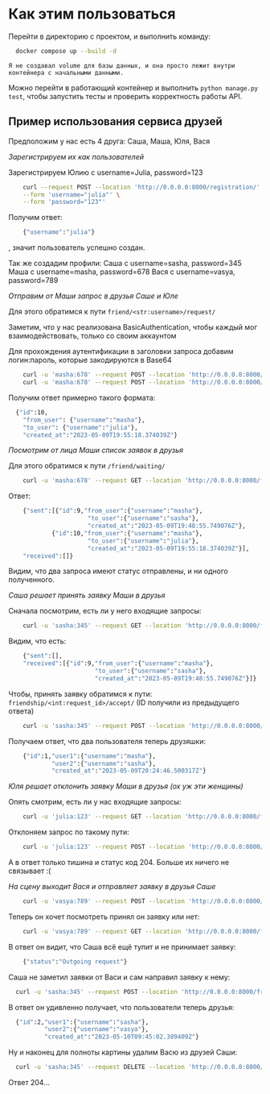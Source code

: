 # Как этим пользоваться

Перейти в директорию с проектом, и выполнить команду:

```Bash
  docker compose up --build -d
```
```note
Я не создавал volume для базы данных, и она просто лежит внутри контейнера с начальными данными.
```
Можно перейти в работающий контейнер и выполнить ```python manage.py test```, чтобы запустить тесты и проверить корректность работы API.

## Пример использования сервиса друзей

Предположим у нас есть 4 друга: Саша, Маша, Юля, Вася

*Зарегистрируем их как пользователей*

Зарегистрируем Юлию с username=Julia, password=123 
    
```Bash     
    curl --request POST --location 'http://0.0.0.0:8000/registration/' \
    --form 'username="julia"' \
    --form 'password="123"'
```
Получим ответ: 
```Bash
    {"username":"julia"}
```
, значит пользователь успешно создан.

Так же создадим профили: 
Саша с username=sasha, password=345
Маша с username=masha, password=678
Вася с username=vasya, password=789


*Отправим от Маши запрос в друзья Саше и Юле*
    
Для этого обратимся к пути ```friend/<str:username>/request/```

Заметим, что у нас реализована BasicAuthentication, чтобы каждый мог взаимодействовать, только со своим аккаунтом

Для прохождения аутентификации в заголовки запроса добавим логин:пароль, которые закодируются в Base64
    
```Bash
    curl -u 'masha:678' --request POST --location 'http://0.0.0.0:8000/friend/sasha/request/'
    curl -u 'masha:678' --request POST --location 'http://0.0.0.0:8000/friend/julia/request/'
```

Получим ответ примерно такого формата: 
```Bash
  {"id":10,
    "from_user": {"username":"masha"},
    "to_user": {"username":"julia"},
    "created_at":"2023-05-09T19:55:18.374039Z"}
```

*Посмотрим от лица Маши список заявок в друзья*

Для этого обратимся к пути ```/friend/waiting/```

```Bash
    curl -u 'masha:678' --request GET --location 'http://0.0.0.0:8000/friend/waiting/'
```
Ответ:
```Bash
    {"sent":[{"id":9,"from_user":{"username":"masha"},
                      "to_user":{"username":"sasha"},
                      "created_at":"2023-05-09T19:48:55.749076Z"},
            {"id":10,"from_user":{"username":"masha"},
                      "to_user":{"username":"julia"},
                      "created_at":"2023-05-09T19:55:18.374039Z"}],
    "received":[]}
```
Видим, что два запроса имеют статус отправлены, и ни одного полученного.

*Саша решает принять заявку Маши в друзья*

Сначала посмотрим, есть ли у него входящие запросы:
    
```Bash
    curl -u 'sasha:345' --request GET --location 'http://0.0.0.0:8000/friend/waiting/'
```

Видим, что есть:
```Bash
    {"sent":[],
    "received":[{"id":9,"from_user":{"username":"masha"},
                        "to_user":{"username":"sasha"},
                        "created_at":"2023-05-09T19:48:55.749076Z"}]}
```    

Чтобы, принять заявку обратимся к пути: ```friendship/<int:request_id>/accept/``` (ID получили из предыдущего ответа)

```Bash
    curl -u 'sasha:345' --request POST --location 'http://0.0.0.0:8000/friendship/9/accept/'
```

Получаем ответ, что два пользователя теперь друзяшки:

```Bash
    {"id":1,"user1":{"username":"masha"},
            "user2":{"username":"sasha"},
            "created_at":"2023-05-09T20:24:46.500317Z"}
```


*Юля решает отклонить заявку Маши в друзья (ох уж эти женщины)*

Опять смотрим, есть ли у нас входящие запросы:
```Bash
    curl -u 'julia:123' --request GET --location 'http://0.0.0.0:8000/friend/waiting/'
```

Отклоняем запрос по такому пути:
```Bash
    curl -u 'julia:123' --request POST --location 'http://0.0.0.0:8000/friendship/10/reject/'
```
А в ответ только тишина и статус код 204. Больше их ничего не связывает :(

*На сцену выходит Вася и отправляет заявку в друзья Саше*

```Bash
    curl -u 'vasya:789' --request POST --location 'http://0.0.0.0:8000/friend/sasha/request/'
```

Теперь он хочет посмотреть принял он заявку или нет:
```Bash
    curl -u 'vasya:789' --request GET --location 'http://0.0.0.0:8000/friend/sasha/status/'
```
В ответ он видит, что Саша всё ещё тупит и не принимает заявку:
```Bash
    {"status":"Outgoing request"}
```
Саша не заметил заявки от Васи и сам направил заявку к нему:
    
```Bash
  curl -u 'sasha:345' --request POST --location 'http://0.0.0.0:8000/friend/vasya/request/'
```
В ответ он удивленно получает, что пользователи теперь друзья:
```Bash
  {"id":2,"user1":{"username":"sasha"},
          "user2":{"username":"vasya"},
          "created_at":"2023-05-10T09:45:02.389409Z"}
```
Ну и наконец для полноты картины удалим Васю из друзей Саши:
```Bash
  curl -u 'sasha:345' --request DELETE --location 'http://0.0.0.0:8000/friend/vasya/remove/'
```
Ответ 204...
